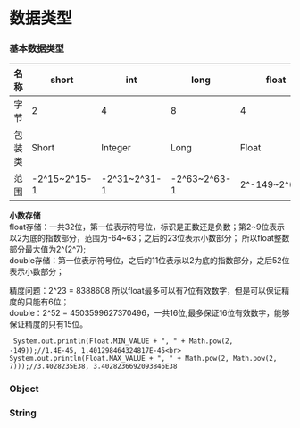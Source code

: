 数据类型
====

### 基本数据类型 ###

 名称 | short | int | long | float | double | char | byte | bool 
 ------ | ------ | ------ | ------ | ------ | ------ | ------ | ------ | ------
 字节 | 2 | 4 | 8 | 4 | 8 | 2 | 1 | 1
 包装类 | Short | Integer | Long | Float | Double | Character | Byte | Bool
 范围 | -2^15~2^15-1 | -2^31~2^31-1 | -2^63~2^63-1 |2^-149~2^(2^7) |-2^1024~2^1024 | 0~2^16-1 | -128~127 | -
 
 **小数存储**<br>
 float存储：一共32位，第一位表示符号位，标识是正数还是负数；第2\~9位表示以2为底的指数部分，范围为-64~63；之后的23位表示小数部分；
 所以float整数部分最大值为2^(2^7);<br>
 double存储：第一位表示符号位，之后的11位表示以2为底的指数部分，之后52位表示小数部分；
 
 精度问题：2^23 = 8388608 所以float最多可以有7位有效数字，但是可以保证精度的只能有6位；<br>double：2^52 = 4503599627370496，一共16位,最多保证16位有效数字，能够保证精度的只有15位。
 
 ``` System.out.println(Float.MIN_VALUE + ", " + Math.pow(2, -149));//1.4E-45, 1.401298464324817E-45<br>```
 ``` System.out.println(Float.MAX_VALUE + ", " + Math.pow(2, Math.pow(2, 7)));//3.4028235E38, 3.4028236692093846E38```


### Object ###

### String ###
